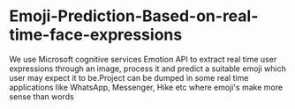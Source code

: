 # Emoji-Prediction-Based-on-real-time-face-expressions
We use Microsoft cognitive services Emotion API to extract real time user expressions through an image, process it and predict a suitable emoji which user may expect it to be.Project can be dumped in some real time applications like WhatsApp, Messenger, Hike etc where emoji's make more sense than words
